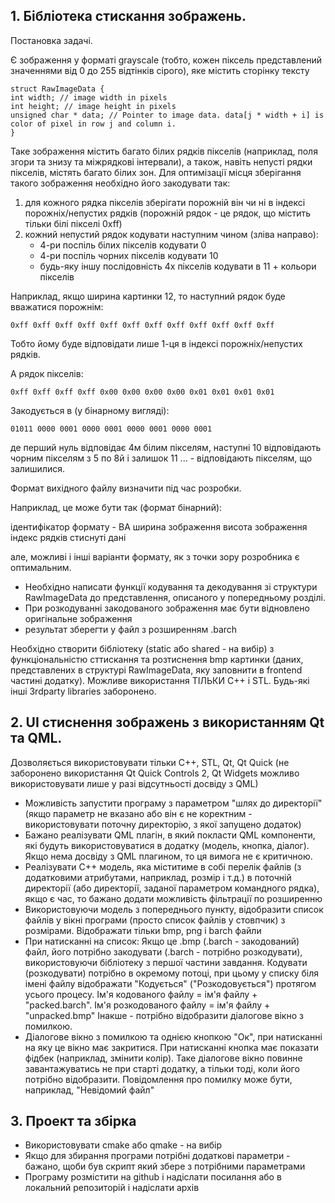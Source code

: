 ## 1.  Бібліотека стискання зображень. 

Постановка задачі.

Є зображення у форматі grayscale (тобто, кожен піксель представлений значеннями від 0 до 255 відтінків сірого), яке містить сторінку тексту

```
struct RawImageData {
int width; // image width in pixels
int height; // image height in pixels
unsigned char * data; // Pointer to image data. data[j * width + i] is color of pixel in row j and column i.
}
```

Таке зображення містить багато білих рядків пікселів (наприклад, поля згори та знизу та міжрядкові інтервали), а також, навіть непусті рядки пікселів, містять багато білих зон. Для оптимізації місця зберігання такого зображення необхідно його закодувати так:

  1. для кожного рядка пікселів зберігати порожній він чи ні в індексі порожніх/непустих рядків (порожній рядок - це рядок, що містить тільки білі пікселі 0xff)
  2. кожний непустий рядок кодувати наступним чином (зліва направо):
     - 4-ри поспіль білих пікселів кодувати 0
     - 4-ри поспіль чорних пікселів кодувати 10
     - будь-яку іншу послідовність 4х пікселів кодувати в 11 + кольори пікселів

Наприклад, якщо ширина картинки 12, то наступний рядок буде вважатися порожнім:
```
0xff 0xff 0xff 0xff 0xff 0xff 0xff 0xff 0xff 0xff 0xff 0xff
```
Тобто йому буде відповідати лише 1-ця в індексі порожніх/непустих рядків.

А рядок пікселів:
```
0xff 0xff 0xff 0xff 0x00 0x00 0x00 0x00 0x01 0x01 0x01 0x01
```
Закодується в (у бінарному вигляді):
```
01011 0000 0001 0000 0001 0000 0001 0000 0001
```
де перший нуль відповідає 4м білим пікселям, наступні 10 відповідають чорним пікселям з 5 по 8й і залишок 11 ... - відповідають пікселям, що залишилися.

Формат вихідного файлу визначити під час розробки. 

Наприклад, це може бути так (формат бінарний):

ідентифікатор формату - BA
ширина зображення
висота зображення
індекс рядків 
стиснуті дані

але, можливі і інші варіанти формату, як з точки зору розробника є оптимальним.

- Необхідно написати функції кодування та декодування зі структури RawImageData до представлення, описаного у попередньому розділі.
- При розкодуванні закодованого зображення має бути відновлено оригінальне зображення
- результат зберегти у файл з розширенням .barch

Необхідно створити бібліотеку (static або shared - на вибір) з функціональністю сттискання та розтиснення bmp картинки (даних, представлених в структурі RawImageData, яку заповнити в frontend частині додатку). Можливе використання ТІЛЬКИ C++ і STL. Будь-які інші 3rdparty libraries заборонено.
  

##  2. UI стиснення зображень з використанням Qt та QML.
  Дозволяється використовувати тільки C++, STL, Qt, Qt Quick (не заборонено використання Qt Quick Controls 2,  Qt Widgets можливо використовувати лише у разі відсутньості досвіду з QML)
  - Можливість запустити програму з параметром "шлях до директорії" (якщо параметр не вказано або він є не коректним - використовувати поточну директорію, з якої запущено додаток)
  - Бажано реалізувати QML плагін, в який покласти QML компоненти, які будуть використовуватися в додатку (модель, кнопка, діалог). Якщо нема досвіду з QML плагином, то ця вимога не є критичною.
  - Реалізувати C++ модель, яка міститиме в собі перелік файлів (з додатковими атрибутами, наприклад, розмір і т.д.) в поточній директорії (або директорії, заданої параметром командного рядка), якщо є час, то бажано додати можливість фільтрації по розширенню
  - Використовуючи модель з попереднього пункту, відобразити список файлів у вікні програми (просто список файлів у стовпчик) з розмірами. Відображати тільки bmp, png і barch файли
  - При натисканні на список:
    Якщо це .bmp (.barch - закодований) файл, його потрібно закодувати (.barch - потрібно розкодувати), використовуючи бібліотеку з першої частини завдання. Кодувати (розкодувати) потрібно в окремому потоці, при цьому у списку біля імені файлу відображати "Кодується" ("Розкодовується") протягом усього процесу. Ім'я кодованого файлу = ім'я файлу + "packed.barch". Ім'я розкодованого файлу = ім'я файлу + "unpacked.bmp"
    Інакше - потрібно відобразити діалогове вікно з помилкою.
  - Діалогове вікно з помилкою та однією кнопкою "Ок", при натисканні на яку це вікно має закритися. При натисканні кнопка має показати фідбек (наприклад, змінити колір). Таке діалогове вікно повинне завантажуватись не при старті додатку, а тільки тоді, коли його потрібно відобразити. Повідомлення про помилку може бути, наприклад, "Невідомий файл"

##  3. Проект та збірка
  - Використовувати cmake або qmake - на вибір
  - Якщо для збирання програми потрібні додаткові параметри - бажано, щоби був скрипт який збере з потрібними параметрами
  - Програму розмістити на github і надіслати посилання або в локальний репозиторій і надіслати архів

